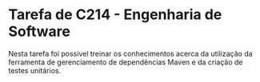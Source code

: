 # Tarefa de C214 - Engenharia de Software

Nesta tarefa foi possível treinar os conhecimentos acerca da utilização 
da ferramenta de gerenciamento de dependências Maven e da criação de testes 
unitários.
